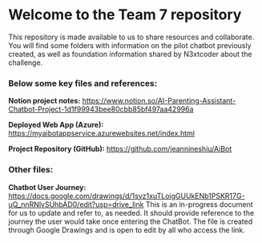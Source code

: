 # Welcome to the Team 7 repository

This repository is made available to us to share resources and collaborate.  You will find some folders with information on the pilot chatbot previously created, as well as foundation information shared by N3xtcoder about the challenge.

### **Below some key files and references:**

**Notion project notes:** https://www.notion.so/AI-Parenting-Assistant-Chatbot-Project-1d1f99943bee80cbb85bf497aa42996a

**Deployed Web App (Azure):** https://myaibotappservice.azurewebsites.net/index.html

**Project Repository (GitHub):** https://github.com/jeannineshiu/AiBot


### **Other files:**
**Chatbot User Journey:** https://docs.google.com/drawings/d/1syz1xuTLoigGUUkENb1PSKR17G-uQ_nnRNlvSUhbAD0/edit?usp=drive_link
This is an in-progress document for us to update and refer to, as needed.  It should provide reference to the journey the user would take once entering the ChatBot. The file is created through Google Drawings and is open to edit by all who access the link. 
